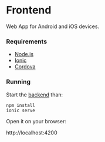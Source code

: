 # Frontend

Web App for Android and iOS devices.

### Requirements

* [Node.js][1]
* [Ionic][2]
* [Cordova][3]

### Running

Start the [backend][4] than:

```shell
npm install
ionic serve
```

Open it on your browser:

http://localhost:4200

[1]:https://nodejs.org/en/
[2]:https://ionicframework.com/
[3]:https://cordova.apache.org/
[4]:../backend/README.md

